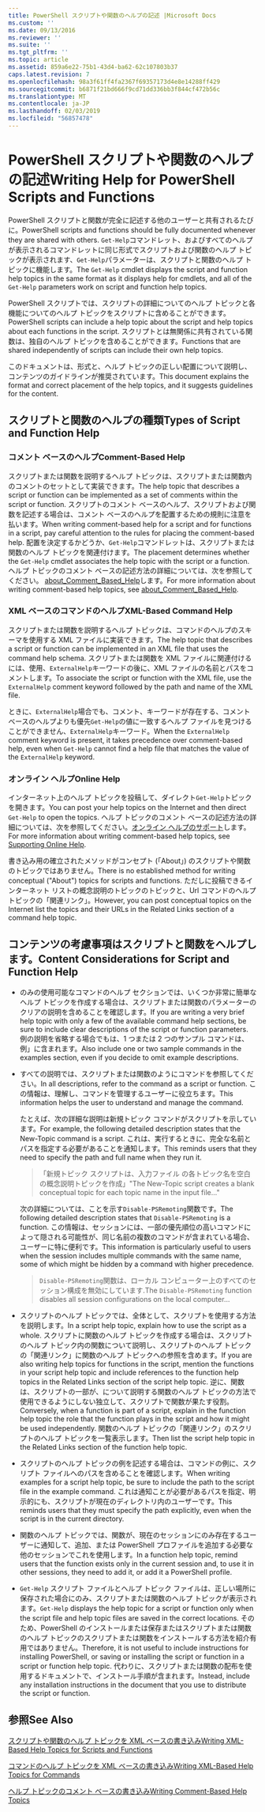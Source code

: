 ```yaml
---
title: PowerShell スクリプトや関数のヘルプの記述 |Microsoft Docs
ms.custom: ''
ms.date: 09/13/2016
ms.reviewer: ''
ms.suite: ''
ms.tgt_pltfrm: ''
ms.topic: article
ms.assetid: 859a6e22-75b1-43d4-ba62-62c107803b37
caps.latest.revision: 7
ms.openlocfilehash: 98a3f61ff4fa2367f69357173d4e8e14288ff429
ms.sourcegitcommit: b6871f21bd666f9cd71dd336bb3f844cf472b56c
ms.translationtype: MT
ms.contentlocale: ja-JP
ms.lasthandoff: 02/03/2019
ms.locfileid: "56857478"
---
```

# <a name="writing-help-for-powershell-scripts-and-functions"></a><span data-ttu-id="75874-102">PowerShell スクリプトや関数のヘルプの記述</span><span class="sxs-lookup"><span data-stu-id="75874-102">Writing Help for PowerShell Scripts and Functions</span></span>

<span data-ttu-id="75874-103">PowerShell スクリプトと関数が完全に記述する他のユーザーと共有されるたびに。</span><span class="sxs-lookup"><span data-stu-id="75874-103">PowerShell scripts and functions should be fully documented whenever they are shared with others.</span></span>
<span data-ttu-id="75874-104">`Get-Help`コマンドレット、およびすべてのヘルプが表示されるコマンドレットに同じ形式でスクリプトおよび関数のヘルプ トピックが表示されます、`Get-Help`パラメーターは、スクリプトと関数のヘルプ トピックに機能します。</span><span class="sxs-lookup"><span data-stu-id="75874-104">The `Get-Help` cmdlet displays the script and function help topics in the same format as it displays help for cmdlets, and all of the `Get-Help` parameters work on script and function help topics.</span></span>

<span data-ttu-id="75874-105">PowerShell スクリプトでは、スクリプトの詳細についてのヘルプ トピックと各機能についてのヘルプ トピックをスクリプトに含めることができます。</span><span class="sxs-lookup"><span data-stu-id="75874-105">PowerShell scripts can include a help topic about the script and help topics about each functions in the script.</span></span>
<span data-ttu-id="75874-106">スクリプトとは無関係に共有されている関数は、独自のヘルプ トピックを含めることができます。</span><span class="sxs-lookup"><span data-stu-id="75874-106">Functions that are shared independently of scripts can include their own help topics.</span></span>

<span data-ttu-id="75874-107">このドキュメントは、形式と、ヘルプ トピックの正しい配置について説明し、コンテンツのガイドラインが推奨されています。</span><span class="sxs-lookup"><span data-stu-id="75874-107">This document explains the format and correct placement of the help topics, and it suggests guidelines for the content.</span></span>

## <a name="types-of-script-and-function-help"></a><span data-ttu-id="75874-108">スクリプトと関数のヘルプの種類</span><span class="sxs-lookup"><span data-stu-id="75874-108">Types of Script and Function Help</span></span>

### <a name="comment-based-help"></a><span data-ttu-id="75874-109">コメント ベースのヘルプ</span><span class="sxs-lookup"><span data-stu-id="75874-109">Comment-Based Help</span></span>
<span data-ttu-id="75874-110">スクリプトまたは関数を説明するヘルプ トピックは、スクリプトまたは関数内のコメントのセットとして実装できます。</span><span class="sxs-lookup"><span data-stu-id="75874-110">The help topic that describes a script or function can be implemented as a set of comments within the script or function.</span></span>
<span data-ttu-id="75874-111">スクリプトのコメント ベースのヘルプ、スクリプトおよび関数を記述する場合は、コメント ベースのヘルプを配置するための規則に注意を払います。</span><span class="sxs-lookup"><span data-stu-id="75874-111">When writing comment-based help for a script and for functions in a script, pay careful attention to the rules for placing the comment-based help.</span></span>
<span data-ttu-id="75874-112">配置を決定するかどうか、`Get-Help`コマンドレットは、スクリプトまたは関数のヘルプ トピックを関連付けます。</span><span class="sxs-lookup"><span data-stu-id="75874-112">The placement determines whether the `Get-Help` cmdlet associates the help topic with the script or a function.</span></span>
<span data-ttu-id="75874-113">ヘルプ トピックのコメント ベースの記述方法の詳細については、次を参照してください。 [about_Comment_Based_Help](/powershell/module/microsoft.powershell.core/about/about_comment_based_help)します。</span><span class="sxs-lookup"><span data-stu-id="75874-113">For more information about writing comment-based help topics, see [about_Comment_Based_Help](/powershell/module/microsoft.powershell.core/about/about_comment_based_help).</span></span>

### <a name="xml-based-command-help"></a><span data-ttu-id="75874-114">XML ベースのコマンドのヘルプ</span><span class="sxs-lookup"><span data-stu-id="75874-114">XML-Based Command Help</span></span>
<span data-ttu-id="75874-115">スクリプトまたは関数を説明するヘルプ トピックは、コマンドのヘルプのスキーマを使用する XML ファイルに実装できます。</span><span class="sxs-lookup"><span data-stu-id="75874-115">The help topic that describes a script or function can be implemented in an XML file that uses the command help schema.</span></span>
<span data-ttu-id="75874-116">スクリプトまたは関数を XML ファイルに関連付けるには、使用、`ExternalHelp`キーワードの後に、XML ファイルの名前とパスをコメントします。</span><span class="sxs-lookup"><span data-stu-id="75874-116">To associate the script or function with the XML file, use the `ExternalHelp` comment keyword followed by the path and name of the XML file.</span></span>

<span data-ttu-id="75874-117">ときに、`ExternalHelp`場合でも、コメント、キーワードが存在する、コメント ベースのヘルプよりも優先`Get-Help`の値に一致するヘルプ ファイルを見つけることができません、`ExternalHelp`キーワード。</span><span class="sxs-lookup"><span data-stu-id="75874-117">When the `ExternalHelp` comment keyword is present, it takes precedence over comment-based help, even when `Get-Help` cannot find a help file that matches the value of the `ExternalHelp` keyword.</span></span>

### <a name="online-help"></a><span data-ttu-id="75874-118">オンライン ヘルプ</span><span class="sxs-lookup"><span data-stu-id="75874-118">Online Help</span></span>
<span data-ttu-id="75874-119">インターネット上のヘルプ トピックを投稿して、ダイレクト`Get-Help`トピックを開きます。</span><span class="sxs-lookup"><span data-stu-id="75874-119">You can post your help topics on the Internet and then direct `Get-Help` to open the topics.</span></span>
<span data-ttu-id="75874-120">ヘルプ トピックのコメント ベースの記述方法の詳細については、次を参照してください。[オンライン ヘルプのサポート](../module/supporting-online-help.md)します。</span><span class="sxs-lookup"><span data-stu-id="75874-120">For more information about writing comment-based help topics, see [Supporting Online Help](../module/supporting-online-help.md).</span></span>

<span data-ttu-id="75874-121">書き込み用の確立されたメソッドがコンセプト (「About」) のスクリプトや関数のトピックではありません。</span><span class="sxs-lookup"><span data-stu-id="75874-121">There is no established method for writing conceptual ("About") topics for scripts and functions.</span></span>
<span data-ttu-id="75874-122">ただしに投稿できるインターネット リストの概念説明のトピックのトピックと、Url コマンドのヘルプ トピックの「関連リンク」。</span><span class="sxs-lookup"><span data-stu-id="75874-122">However, you can post conceptual topics on the Internet list the topics and their URLs in the Related Links section of a command help topic.</span></span>

## <a name="content-considerations-for-script-and-function-help"></a><span data-ttu-id="75874-123">コンテンツの考慮事項はスクリプトと関数をヘルプします。</span><span class="sxs-lookup"><span data-stu-id="75874-123">Content Considerations for Script and Function Help</span></span>

- <span data-ttu-id="75874-124">のみの使用可能なコマンドのヘルプ セクションでは、いくつか非常に簡単なヘルプ トピックを作成する場合は、スクリプトまたは関数のパラメーターのクリアの説明を含めることを確認します。</span><span class="sxs-lookup"><span data-stu-id="75874-124">If you are writing a very brief help topic with only a few of the available command help sections, be sure to include clear descriptions of the script or function parameters.</span></span> <span data-ttu-id="75874-125">例の説明を省略する場合でもは、1 つまたは 2 つのサンプル コマンドは、例」に含まれます。</span><span class="sxs-lookup"><span data-stu-id="75874-125">Also include one or two sample commands in the examples section, even if you decide to omit example descriptions.</span></span>

- <span data-ttu-id="75874-126">すべての説明では、スクリプトまたは関数のようにコマンドを参照してください。</span><span class="sxs-lookup"><span data-stu-id="75874-126">In all descriptions, refer to the command as a script or function.</span></span> <span data-ttu-id="75874-127">この情報は、理解し、コマンドを管理するユーザーに役立ちます。</span><span class="sxs-lookup"><span data-stu-id="75874-127">This information helps the user to understand and manage the command.</span></span>

  <span data-ttu-id="75874-128">たとえば、次の詳細な説明は新規トピック コマンドがスクリプトを示しています。</span><span class="sxs-lookup"><span data-stu-id="75874-128">For example, the following detailed description states that the New-Topic command is a script.</span></span> <span data-ttu-id="75874-129">これは、実行するときに、完全な名前とパスを指定する必要があることを通知します。</span><span class="sxs-lookup"><span data-stu-id="75874-129">This reminds users that they need to specify the path and full name when they run it.</span></span>

  > <span data-ttu-id="75874-130">「新規トピック スクリプトは、入力ファイル の各トピック名を空白の概念説明トピックを作成」</span><span class="sxs-lookup"><span data-stu-id="75874-130">"The New-Topic script creates a blank conceptual topic for each topic name in the input file..."</span></span>

  <span data-ttu-id="75874-131">次の詳細については、ことを示す`Disable-PSRemoting`関数です。</span><span class="sxs-lookup"><span data-stu-id="75874-131">The following detailed description states that `Disable-PSRemoting` is a function.</span></span> <span data-ttu-id="75874-132">この情報は、セッションには、一部の優先順位の高いコマンドによって隠される可能性が、同じ名前の複数のコマンドが含まれている場合、ユーザーに特に便利です。</span><span class="sxs-lookup"><span data-stu-id="75874-132">This information is particularly useful to users when the session includes multiple commands with the same name, some of which might be hidden by a command with higher precedence.</span></span>

  > <span data-ttu-id="75874-133">`Disable-PSRemoting`関数は、ローカル コンピューター上のすべてのセッション構成を無効にしています.</span><span class="sxs-lookup"><span data-stu-id="75874-133">The `Disable-PSRemoting` function disables all session configurations on the local computer...</span></span>

- <span data-ttu-id="75874-134">スクリプトのヘルプ トピックでは、全体として、スクリプトを使用する方法を説明します。</span><span class="sxs-lookup"><span data-stu-id="75874-134">In a script help topic, explain how to use the script as a whole.</span></span> <span data-ttu-id="75874-135">スクリプトに関数のヘルプ トピックを作成する場合は、スクリプトのヘルプ トピック内の関数について説明し、スクリプトのヘルプ トピックの「関連リンク」に関数のヘルプ トピックへの参照を含めます。</span><span class="sxs-lookup"><span data-stu-id="75874-135">If you are also writing help topics for functions in the script, mention the functions in your script help topic and include references to the function help topics in the Related Links section of the script help topic.</span></span> <span data-ttu-id="75874-136">逆に、関数は、スクリプトの一部が、について説明する関数のヘルプ トピックの方法で使用できるようにしない独立して、スクリプトで関数が果たす役割。</span><span class="sxs-lookup"><span data-stu-id="75874-136">Conversely, when a function is part of a script, explain in the function help topic the role that the function plays in the script and how it might be used independently.</span></span> <span data-ttu-id="75874-137">関数のヘルプ トピックの「関連リンク」のスクリプトのヘルプ トピックを一覧表示します。</span><span class="sxs-lookup"><span data-stu-id="75874-137">Then list the script help topic in the Related Links section of the function help topic.</span></span>

- <span data-ttu-id="75874-138">スクリプトのヘルプ トピックの例を記述する場合は、コマンドの例に、スクリプト ファイルへのパスを含めることを確認します。</span><span class="sxs-lookup"><span data-stu-id="75874-138">When writing examples for a script help topic, be sure to include the path to the script file in the example command.</span></span> <span data-ttu-id="75874-139">これは通知ことが必要があるパスを指定、明示的にも、スクリプトが現在のディレクトリ内のユーザーです。</span><span class="sxs-lookup"><span data-stu-id="75874-139">This reminds users that they must specify the path explicitly, even when the script is in the current directory.</span></span>

- <span data-ttu-id="75874-140">関数のヘルプ トピックでは、関数が、現在のセッションにのみ存在するユーザーに通知して、追加、または PowerShell プロファイルを追加する必要な他のセッションでこれを使用します。</span><span class="sxs-lookup"><span data-stu-id="75874-140">In a function help topic, remind users that the function exists only in the current session and, to use it in other sessions, they need to add it, or add it a PowerShell profile.</span></span>

- <span data-ttu-id="75874-141">`Get-Help` スクリプト ファイルとヘルプ トピック ファイルは、正しい場所に保存された場合にのみ、スクリプトまたは関数のヘルプ トピックが表示されます。</span><span class="sxs-lookup"><span data-stu-id="75874-141">`Get-Help` displays the help topic for a script or function only when the script file and help topic files are saved in the correct locations.</span></span> <span data-ttu-id="75874-142">そのため、PowerShell のインストールまたは保存またはスクリプトまたは関数のヘルプ トピックのスクリプトまたは関数をインストールする方法を紹介有用ではありません。</span><span class="sxs-lookup"><span data-stu-id="75874-142">Therefore, it is not useful to include instructions for installing PowerShell, or saving or installing the script or function in a script or function help topic.</span></span> <span data-ttu-id="75874-143">代わりに、スクリプトまたは関数の配布を使用するドキュメントで、インストール手順が含まれます。</span><span class="sxs-lookup"><span data-stu-id="75874-143">Instead, include any installation instructions in the document that you use to distribute the script or function.</span></span>

## <a name="see-also"></a><span data-ttu-id="75874-144">参照</span><span class="sxs-lookup"><span data-stu-id="75874-144">See Also</span></span>

 [<span data-ttu-id="75874-145">スクリプトや関数のヘルプ トピックを XML ベースの書き込み</span><span class="sxs-lookup"><span data-stu-id="75874-145">Writing XML-Based Help Topics for Scripts and Functions</span></span>](./writing-xml-based-help-topics-for-scripts-and-functions.md)

 [<span data-ttu-id="75874-146">コマンドのヘルプ トピックを XML ベースの書き込み</span><span class="sxs-lookup"><span data-stu-id="75874-146">Writing XML-Based Help Topics for Commands</span></span>](./writing-xml-based-help-topics-for-commands.md)

 [<span data-ttu-id="75874-147">ヘルプ トピックのコメント ベースの書き込み</span><span class="sxs-lookup"><span data-stu-id="75874-147">Writing Comment-Based Help Topics</span></span>](./writing-comment-based-help-topics.md)
